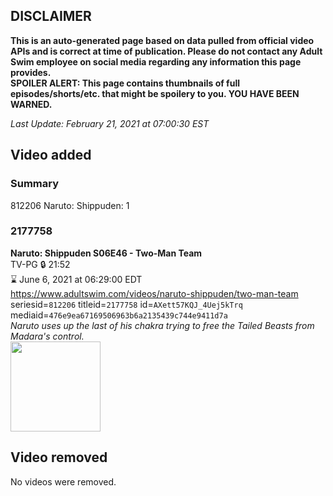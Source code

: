 ## DISCLAIMER
**This is an auto-generated page based on data pulled from official video APIs and is correct at time of publication. Please do not contact any Adult Swim employee on social media regarding any information this page provides.**  
**SPOILER ALERT: This page contains thumbnails of full episodes/shorts/etc. that might be spoilery to you. YOU HAVE BEEN WARNED.**  

_Last Update: February 21, 2021 at 07:00:30 EST_
## Video added
### Summary
812206 Naruto: Shippuden: 1  
### 2177758
**Naruto: Shippuden S06E46 - Two-Man Team**  
TV-PG 🔒 21:52  
⌛ June 6, 2021 at 06:29:00 EDT  
https://www.adultswim.com/videos/naruto-shippuden/two-man-team  
seriesid=`812206` titleid=`2177758` id=`AXett57KQJ_4Uej5kTrq` mediaid=`476e9ea67169506963b6a2135439c744e9411d7a`  
_Naruto uses up the last of his chakra trying to free the Tailed Beasts from Madara's control._  
<a href="https://media.cdn.adultswim.com/uploads/20210219/thumbnails/2_21219947416-NarutoShippuden_329.jpg"><img src="https://media.cdn.adultswim.com/uploads/20210219/thumbnails/2_21219947416-NarutoShippuden_329.jpg" height="144px" /></a>
## Video removed
No videos were removed.  
